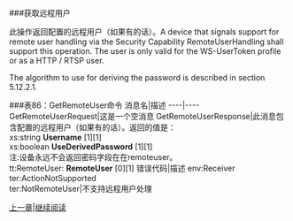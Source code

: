 ###获取远程用户

此操作返回配置的远程用户（如果有的话）。A device that signals support for
remote user handling via the Security Capability RemoteUserHandling shall support this
operation. The user is only valid for the WS-UserToken profile or as a HTTP / RTSP user.


The algorithm to use for deriving the password is described in section 5.12.2.1.

###表86：GetRemoteUser命令
消息名|描述
----|----
GetRemoteUserRequest|这是一个空消息
GetRemoteUserResponse|此消息包含配置的远程用户（如果有的话）。返回的值是：<br />xs:string **Username** [1][1]<br />xs:boolean **UseDerivedPassword** [1][1]<br />注:设备永远不会返回密码字段在在remoteuser。<br />tt:RemoteUser: **RemoteUser** [0][1]
错误代码|描述
env:Receiver<br />ter:ActionNotSupported<br />ter:NotRemoteUser|不支持远程用户处理




[上一章](08.04.20.md)|[继续阅读](08.04.22.md)





